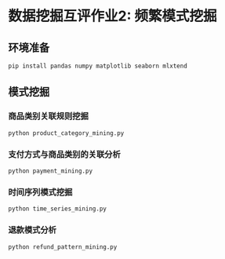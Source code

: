 
# 数据挖掘互评作业2: 频繁模式挖掘



## 环境准备

```shell
pip install pandas numpy matplotlib seaborn mlxtend
```

## 模式挖掘
### 商品类别关联规则挖掘

```shell
python product_category_mining.py
```
### 支付方式与商品类别的关联分析

```shell
python payment_mining.py
```

### 时间序列模式挖掘
```shell
python time_series_mining.py
```

### 退款模式分析
```shell
python refund_pattern_mining.py
```
